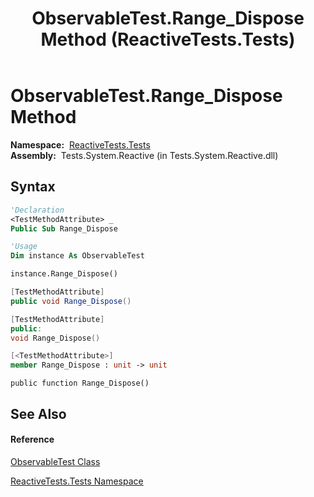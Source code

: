 ﻿---
title: ObservableTest.Range_Dispose Method  (ReactiveTests.Tests)
TOCTitle: Range_Dispose Method
ms:assetid: M:ReactiveTests.Tests.ObservableTest.Range_Dispose
ms:mtpsurl: https://msdn.microsoft.com/en-us/library/reactivetests.tests.observabletest.range_dispose(v=VS.103)
ms:contentKeyID: 36619162
ms.date: 06/28/2011
mtps_version: v=VS.103
f1_keywords:
- ReactiveTests.Tests.ObservableTest.Range_Dispose
dev_langs:
- CSharp
- JScript
- VB
- FSharp
- c++
---

# ObservableTest.Range\_Dispose Method

**Namespace:**  [ReactiveTests.Tests](hh289046\(v=vs.103\).md)  
**Assembly:**  Tests.System.Reactive (in Tests.System.Reactive.dll)

## Syntax

``` vb
'Declaration
<TestMethodAttribute> _
Public Sub Range_Dispose
```

``` vb
'Usage
Dim instance As ObservableTest

instance.Range_Dispose()
```

``` csharp
[TestMethodAttribute]
public void Range_Dispose()
```

``` c++
[TestMethodAttribute]
public:
void Range_Dispose()
```

``` fsharp
[<TestMethodAttribute>]
member Range_Dispose : unit -> unit 
```

``` jscript
public function Range_Dispose()
```

## See Also

#### Reference

[ObservableTest Class](hh288687\(v=vs.103\).md)

[ReactiveTests.Tests Namespace](hh289046\(v=vs.103\).md)

